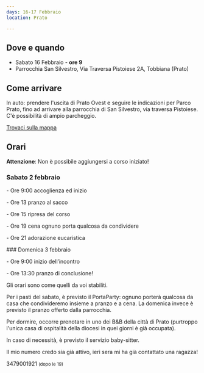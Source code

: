 ```yaml
---
days: 16-17 Febbraio
location: Prato

---
```

## Dove e quando 

* Sabato 16 Febbraio - **ore 9** 
* Parrocchia San Silvestro, Via Traversa Pistoiese 2A, Tobbiana (Prato)

## Come arrivare

In auto: prendere l'uscita di Prato Ovest e seguire le indicazioni per Parco Prato, fino ad arrivare alla parrocchia di San Silvestro, via traversa Pistoiese. C'è possibilità di ampio parcheggio.

[Trovaci sulla mappa](https://goo.gl/maps/CWkHnetJB7n "Trovaci sulla mappa")

## Orari

**Attenzione**: Non è possibile aggiungersi a corso iniziato!

### Sabato 2 febbraio

\- Ore 9:00 accoglienza ed inizio

\- Ore 13 pranzo al sacco

\- Ore 15 ripresa del corso

\- Ore 19 cena ognuno porta qualcosa da condividere

\- Ore 21 adorazione eucaristica

\### Domenica 3 febbraio

\- Ore 9:00 inizio dell’incontro

\- Ore 13:30 pranzo di conclusione!

Gli orari sono come quelli da voi stabiliti.

Per i pasti del sabato, è previsto il PortaParty: ognuno porterà qualcosa da casa che condivideremo insieme a pranzo e a cena. La domenica invece è previsto il pranzo offerto dalla parrocchia.

Per dormire, occorre prenotare in uno dei B&B della città di Prato (purtroppo l'unica casa di ospitalità della diocesi in quei giorni è già occupata).

In caso di necessità, è previsto il servizio baby-sitter.

Il mio numero credo sia già attivo, ieri sera mi ha già contattato una ragazza!

3479001921 <small>(dopo le 19)</small>